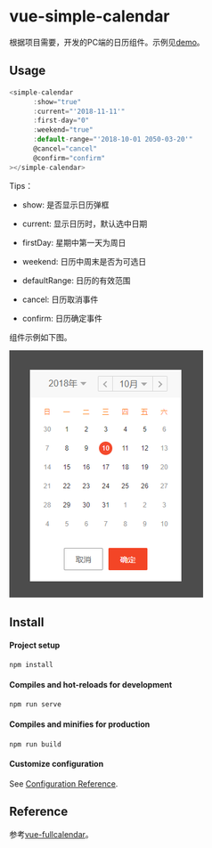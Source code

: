 # vue-simple-calendar

根据项目需要，开发的PC端的日历组件。示例见[demo](https://minyizhongting.github.io/vue-simple-calendar/#/)。

## Usage

```javascript
<simple-calendar
      :show="true"
      :current="'2018-11-11'"
      :first-day="0"
      :weekend="true"
      :default-range="'2018-10-01 2050-03-20'"
      @cancel="cancel"
      @confirm="confirm"
></simple-calendar>
```

Tips：
* show: 是否显示日历弹框

* current: 显示日历时，默认选中日期

* firstDay: 星期中第一天为周日

* weekend: 日历中周末是否为可选日

* defaultRange: 日历的有效范围

* cancel: 日历取消事件

* confirm: 日历确定事件

组件示例如下图。

![demo.png](https://github.com/minyizhongting/vue-simple-calendar/blob/master/src/assets/demo.png)



## Install

#### Project setup
```
npm install
```

#### Compiles and hot-reloads for development
```
npm run serve
```

#### Compiles and minifies for production
```
npm run build
```

#### Customize configuration
See [Configuration Reference](https://cli.vuejs.org/config/).


## Reference

参考[vue-fullcalendar](https://github.com/Wanderxx/vue-fullcalendar)。
